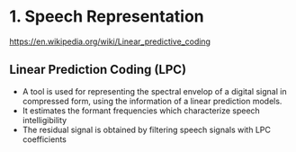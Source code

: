 # 1. Speech Representation

https://en.wikipedia.org/wiki/Linear_predictive_coding
## Linear Prediction Coding (LPC)
- A tool is used for representing the spectral envelop of a digital signal in compressed form, using the information of a linear prediction models.
- It estimates the formant frequencies which characterize speech intelligibility
- The residual signal is obtained by filtering speech signals with LPC coefficients
